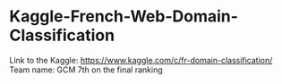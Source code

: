 # Kaggle-French-Web-Domain-Classification

Link to the Kaggle: https://www.kaggle.com/c/fr-domain-classification/
Team name: GCM
7th on the final ranking
